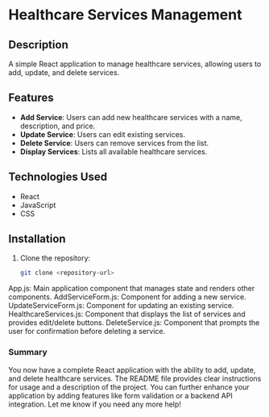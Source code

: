 # Healthcare Services Management

## Description
A simple React application to manage healthcare services, allowing users to add, update, and delete services.

## Features
- **Add Service**: Users can add new healthcare services with a name, description, and price.
- **Update Service**: Users can edit existing services.
- **Delete Service**: Users can remove services from the list.
- **Display Services**: Lists all available healthcare services.

## Technologies Used
- React
- JavaScript
- CSS

## Installation

1. Clone the repository:
   ```bash
   git clone <repository-url>


App.js: Main application component that manages state and renders other components.
AddServiceForm.js: Component for adding a new service.
UpdateServiceForm.js: Component for updating an existing service.
HealthcareServices.js: Component that displays the list of services and provides edit/delete buttons.
DeleteService.js: Component that prompts the user for confirmation before deleting a service.





### Summary

You now have a complete React application with the ability to add, update, and delete healthcare services. The README file provides clear instructions for usage and a description of the project. You can further enhance your application by adding features like form validation or a backend API integration. Let me know if you need any more help!
